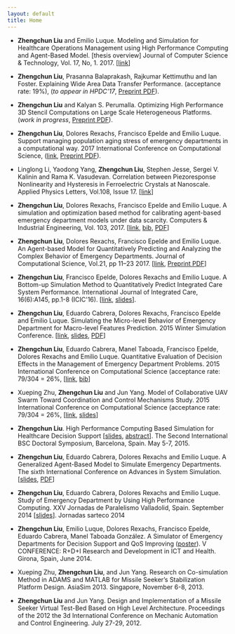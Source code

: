 ```yaml
---
layout: default
title: Home
---
```


- __Zhengchun Liu__ and Emilio Luque. Modeling and Simulation for Healthcare Operations Management using High Performance Computing and Agent-Based Model. [thesis overview] Journal of Computer Science & Technology, Vol. 17, No, 1. 2017. [[link](http://journal.info.unlp.edu.ar/wp-content/uploads/2017/05/JCST-44-Thesis-Overview-2.pdf)]

- __Zhengchun Liu__, Prasanna Balaprakash, Rajkumar Kettimuthu and Ian Foster. Explaining Wide Area Data Transfer Performance. (acceptance rate: 19%), (_to appear in HPDC'17_, [Preprint PDF](http://www.mcs.anl.gov/~zcliu/files/Explaining%20Wide%20Area%20Data%20Transfer%20Performance.pdf)).

- __Zhengchun Liu__ and Kalyan S. Perumalla. Optimizing High Performance 3D Stencil Computations on Large Scale Heterogeneous Platforms. (_work in progress_, [Preprint PDF](file/B2R-3d.pdf)).

- __Zhengchun Liu__, Dolores Rexachs, Francisco Epelde and Emilio Luque. Support managing population aging stress of emergency departments in a computational way. 2017 International Conference on Computational Science, ([link](https://doi.org/10.1016/j.procs.2017.05.147), [Preprint PDF](file/aging-iccs2017.pdf)).

- Linglong Li, Yaodong Yang, __Zhengchun Liu__, Stephen Jesse, Sergei V. Kalinin and Rama K. Vasudevan. Correlation between Piezoresponse Nonlinearity and Hysteresis in Ferroelectric Crystals at Nanoscale. Applied Physics Letters, Vol.108, Issue 17. [[link](https://doi.org/10.1063/1.4947533)]

- __Zhengchun Liu__, Dolores Rexachs, Francisco Epelde and Emilio Luque. A simulation and optimization based method for calibrating agent-based emergency department models under data scarcity. Computers & Industrial Engineering, Vol. 103, 2017. [[link](https://doi.org/10.1016/j.cie.2016.11.036), [bib](zhengchun-liu-bibtex.html#abm-calibration), [PDF](file/abm-calibration-zhengchun-liu.pdf)]

- __Zhengchun Liu__, Dolores Rexachs, Francisco Epelde and Emilio Luque. An Agent-based Model for Quantitatively Predicting and Analyzing the Complex Behavior of Emergency Departments. Journal of Computational Science, Vol.21, pp 11–23 2017. [[link](https://doi.org/10.1016/j.jocs.2017.05.015), [Preprint PDF](file/abm-ed-mdl_Zhengchun-Liu.pdf)]

- __Zhengchun Liu__, Francisco Epelde, Dolores Rexachs and Emilio Luque. A Bottom-up Simulation Method to Quantitatively Predict Integrated Care System Performance. International Journal of Integrated Care, 16(6):A145, pp.1-8 (ICIC'16). [[link](http://www.ijic.org/articles/abstract/10.5334/ijic.2693/), [slides](file/5.8_Zhengchun_Liu_139.pdf)].

- __Zhengchun Liu__, Eduardo Cabrera, Dolores Rexachs, Francisco Epelde and Emilio Luque. Simulating the Micro-level Behavior of Emergency Department for Macro-level Features Prediction. 2015 Winter Simulation Conference. [[link](https://doi.org/10.1109/WSC.2015.7408162), [slides](file/Z.Liu-WSC-2015.pdf), [PDF](file/wsc15-micro2macro.pdf)]

- __Zhengchun Liu__, Eduardo Cabrera, Manel Taboada, Francisco Epelde, Dolores Rexachs and Emilio Luque. Quantitative Evaluation of Decision Effects in the Management of Emergency Department Problems. 2015 International Conference on Computational Science (acceptance rate: 79/304 = 26%, [[link](https://doi.org/10.1016/j.procs.2015.05.265), [bib](zhengchun-liu-bibtex.html#liu-iccs2015)]

- Xueping Zhu, __Zhengchun Liu__ and Jun Yang. Model of Collaborative UAV Swarm Toward Coordination and Control Mechanisms Study. 2015 International Conference on Computational Science (acceptance rate: 79/304 = 26%, [[link](https://doi.org/10.1016/j.procs.2015.05.274), [slides](file/uav-agent.pdf)]

- __Zhengchun Liu__. High Performance Computing Based Simulation for Healthcare Decision Support [[slides](file/zliu-bsc-2015.pdf), [abstract](file/Extended-Research-Abstract.pdf)]. The Second International BSC Doctoral Symposium, Barcelona, Spain. May 5-7, 2015.

- __Zhengchun Liu__, Eduardo Cabrera, Dolores Rexachs and Emilio Luque. A Generalized Agent-Based Model to Simulate Emergency Departments. The sixth International Conference on Advances in System Simulation. [[slides](file/SIMUL_2014_slide.pdf), [PDF](file/SIMUL_2014_article.pdf)]

- __Zhengchun Liu__, Eduardo Cabrera, Dolores Rexachs and Emilio Luque. Study of Emergency Department by Using High Performance Computing. XXV Jornadas de Paralelismo Valladolid, Spain. September 2014 [[slides](file/Jornadas_sarteco_2014.pdf)]. Jornadas sarteco 2014

- __Zhengchun Liu__, Emilio Luque, Dolores Rexachs, Francisco Epelde, Eduardo Cabrera, Manel Taboada González. A Simulator of Emergency Departments for Decision Support and QoS Improving ([poster](file/girona_ict_poster.pdf)). V CONFERENCE: R+D+I Research and Development in ICT and Health. Girona, Spain, June 2014.

- Xueping Zhu, __Zhengchun Liu__, and Jun Yang. Research on Co-simulation Method in ADAMS and MATLAB for Missile Seeker’s Stabilization Platform Design. AsiaSim 2013. Singapore, November 6-8, 2013.

- __Zhengchun Liu__ and Jun Yang. Design and Implementation of a Missile Seeker Virtual Test-Bed Based on High Level Architecture. Proceedings of the 2012 the 3d International Conference on Mechanic Automation and Control Engineering. July 27-29, 2012.